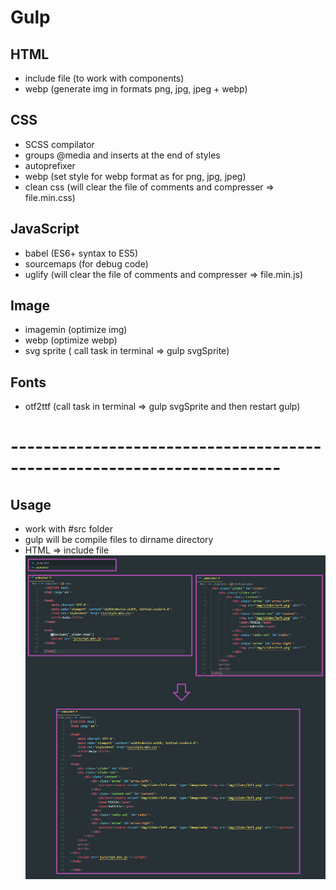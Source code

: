 # Gulp

## HTML
+ include file (to work with components)
+ webp (generate img in formats png, jpg, jpeg + webp)

## CSS
+ SCSS compilator
+ groups @media and inserts at the end of styles
+ autoprefixer
+ webp (set style for webp format as for png, jpg, jpeg)
+ clean css (will clear the file of comments and compresser => file.min.css)

## JavaScript
+ babel (ES6+ syntax to ES5)
+ sourcemaps (for debug code)
+ uglify (will clear the file of comments and compresser => file.min.js)

## Image
+ imagemin (optimize img)
+ webp (optimize webp)
+ svg sprite ( call task in terminal => gulp svgSprite)

## Fonts
+ otf2ttf (call task in terminal => gulp svgSprite and then restart gulp)

# -----------------------------------------------------------------------

## Usage
+ work with #src folder
+ gulp will be compile files to dirname directory
+ HTML => include file
![](https://github.com/kochutyu/gulp/raw/master/info/includefile.png)
